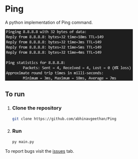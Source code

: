 # Ping

A python implementation of Ping command.

![Sample Output](./misc/op_sample.jpg)

## To run

1.  ### Clone the repository

    ```bash
    git clone https://github.com/abhinavgeethan/Ping
    ```

2.  ### Run

    ```bash
    py main.py
    ```

To report bugs visit the [issues](https://github.com/abhinavgeethan/Ping/issues) tab.
